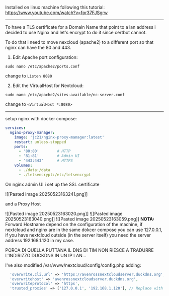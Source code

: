 
Installed on linux machine following this tutorial: https://www.youtube.com/watch?v=fpr37FJSgrw

---

To have a TLS certificate for a Domain Name that point to a lan address i decided to use Nginx and let's encrypt to do it since certbot cannot.

To do that i need to move nexcloud (apache2) to a different port so that nginx can have the 80 and 443.

1) Edit Apache port configuration:
```shell
sudo nano /etc/apache2/ports.conf
```

change to `Listen 8080`

2) Edit the VirtualHost for Nextcloud:
```shell
sudo nano /etc/apache2/sites-available/nc-server.conf
```

change to `<VirtualHost *:8080>`

----

setup nginx with docker compose:

```yaml
services:
  nginx-proxy-manager:
    image: 'jc21/nginx-proxy-manager:latest'
    restart: unless-stopped
    ports:
      - '80:80'        # HTTP
      - '81:81'        # Admin UI
      - '443:443'      # HTTPS
    volumes:
      - ./data:/data
      - ./letsencrypt:/etc/letsencrypt
```

On nginx admin UI i set up the SSL certificate

![[Pasted image 20250523163241.png]]

and a Proxy Host

![[Pasted image 20250523163020.png]]
![[Pasted image 20250523163040.png]]
![[Pasted image 20250523163059.png]]
**NOTA:** Forward Hostname depend on the configuration of the machine, if nextcloud and nginx are in the same dokcer compose you can use 127.0.0.1, if you have nextcloud outside (in the server itself) you need the server address 192.168.1.120 in my case.





PORCA DI QUELLA PUTTANA IL DNS DI TIM NON RIESCE A TRADURRE L'INDIRIZZO DUCKDNS IN UN IP LAN...





I've also modified /var/www/nextcloud/config/config.php adding:
```php
  'overwrite.cli.url' => 'https://avenrossnextcloudserver.duckdns.org',
  'overwritehost' => 'avenrossnextcloudserver.duckdns.org',
  'overwriteprotocol' => 'https',
  'trusted_proxies' => ['127.0.0.1', '192.168.1.120'], // Replace with NGINX IP if it's different
```